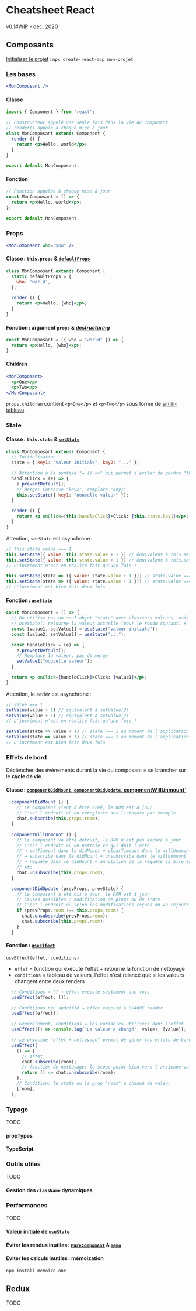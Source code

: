# Cheatsheet React

v0.1#WIP - déc. 2020

## Composants

[Initialiser le projet](https://fr.reactjs.org/docs/create-a-new-react-app.html) : ``npx create-react-app mon-projet``

### Les bases

```jsx
<MonComposant />
```

#### Classe

```jsx
import { Component } from 'react';

// Constructeur appelé une seule fois dans la vie du composant
// render() appelé à chaque mise à jour
class MonComposant extends Component {
  render () {
    return <p>Hello, world</p>;
  }
}

export default MonComposant;
```

#### Fonction

```jsx
// Fonction appelée à chaque mise à jour
const MonComposant = () => {
  return <p>Hello, world</p>;
};

export default MonComposant;
```

### Props

```jsx
<MonComposant who="you" />
```

#### Classe : `this.props` & [`defaultProps`](https://fr.reactjs.org/docs/react-component.html#defaultprops)

```jsx
class MonComposant extends Component {
  static defaultProps = {
    who: 'world',
  };

  render () {
    return <p>Hello, {who}</p>;
  }
}
```

#### Fonction : argument `props` & [*destructuring*](https://developer.mozilla.org/fr/docs/Web/JavaScript/Reference/Op%C3%A9rateurs/Affecter_par_d%C3%A9composition)

```jsx
const MonComposant = ({ who = "world" }) => {
  return <p>Hello, {who}</p>;
}
```

#### Children

```jsx
<MonComposant>
  <p>One</p>
  <p>Two</p>
</MonComposant>
```

``props.children`` contient ``<p>One</p>`` et ``<p>Two</p>`` sous forme de [simili-tableau](https://fr.reactjs.org/docs/react-api.html#reactchildren).

### State

#### Classe : `this.state` & [`setState`](https://fr.reactjs.org/docs/react-component.html#setstate)

```jsx
class MonComposant extends Component {
  // Initialisation
  state = { key1: "valeur initiale", key2: "..." };

  // Attention à la syntaxe "= () =>" qui permet d'éviter de perdre "this"
  handleClick = (e) => {
    e.preventDefault();
    // Merge: Conserve "key2", remplace "key1"
    this.setState({ key1: "nouvelle valeur" });
  }

  render () {
    return <p onClick={this.handleClick}>Click: {this.state.key1}</p>;
  }
}
```

Attention, ``setState`` est asynchrone :

```js
// this.state.value === 1
this.setState({ value: this.state.value + 1 }) // équivalent à this.setState({ value: 2 })
this.setState({ value: this.state.value + 1 }) // équivalent à this.setState({ value: 2 })
// L'incrément n'est en réalité fait qu'une fois !

this.setState(state => ({ value: state.value + 1 })) // state.value === 1 au moment de l'application du changement
this.setState(state => ({ value: state.value + 1 })) // state.value === 2 au moment de l'application du changement
// L'incrément est bien fait deux fois
```

#### Fonction : [`useState`](https://fr.reactjs.org/docs/hooks-reference.html#usestate)

```jsx
const MonComposant = () => {
  // On utilise pas un seul objet "state" avec plusieurs valeurs, mais un "useState" par valeur
  // useState() retourne la valeur actuelle (pour le rendu courant) + le setter
  const [value1, setValue1] = useState("valeur initiale");
  const [value2, setValue2] = useState("...");

  const handleClick = (e) => {
    e.preventDefault();
    // Remplace la valeur, pas de merge
    setValue1("nouvelle valeur");
  }

  return <p onClick={handleClick}>Click: {value1}</p>;
}
```

Attention, le *setter* est asynchrone :

```js
// value === 1
setValue(value + 1) // équivalent à setValue(2)
setValue(value + 1) // équivalent à setValue(2)
// L'incrément n'est en réalité fait qu'une fois !

setValue(state => value + 1) // state === 1 au moment de l'application du changement
setValue(state => value + 1) // state === 2 au moment de l'application du changement
// L'incrément est bien fait deux fois
```

### Effets de bord

Déclencher des événements durant la vie du composant = se brancher sur le **cycle de vie**.

#### Classe : [`componentDidMount`, `componentDidUpdate`, componentWillUnmount`](https://fr.reactjs.org/docs/react-component.html#commonly-used-lifecycle-methods)

```js
  componentDidMount () {
    // Le composant vient d'être créé, le DOM est à jour
    // C'est l'endroit où on enregistre des listeners par exemple
    chat.subscribe(this.props.room);
  }

  componentWillUnmount () {
    // Le composant va être détruit, le DOM n'est pas encore à jour
    // C'est l'endroit où on nettoie ce qui doit l'être
    // → setTimeout dans le didMount = clearTimeout dans le willUnmount
    // → subscribe dans le didMount = unsubscribe dans le willUnmount
    // → requête dans le didMount = annulation de la requête si elle est encore en cours dans le willUnmount
    // etc.
    chat.unsubscribe(this.props.room);
  }

  componentDidUpdate (prevProps, prevState) {
    // Le composant a été mis à jour, le DOM est à jour
    // Causes possibles : modification de props ou de state
    // C'est l'endroit où selon les modifications reçues on va rejouer nettoyage + remise en place
    if (prevProps.room !== this.props.room) {
      chat.unsubscribe(prevProps.room);
      chat.subscribe(this.props.room);
    }
  }
```

#### Fonction : [`useEffect`](https://fr.reactjs.org/docs/hooks-reference.html#useeffect)

``useEffect(effet, conditions)``

- ``effet`` = fonction qui exécute l'effet + retourne la fonction de nettoyage
- ``conditions`` = tableau de valeurs, l'effet n'est relancé que si les valeurs changent entre deux renders

```js
  // Conditions = [] → effet exécuté seulement une fois
  useEffect(effect, []);

  // Conditions non spécifié → effet exécuté à CHAQUE render
  useEffect(effect);

  // Généralement, conditions = les variables utilisées dans l'effet
  useEffect(() => console.log('La valeur a changé', value), [value]);

  // Le principe "effet + nettoyage" permet de gérer les effets de bord bien plus simplement qu'avec les classes
  useEffect(
    () => {
      // effet
      chat.subscribe(room);
      // fonction de nettoyage: le scope point bien vers l'ancienne valeur
      return () => chat.unsubscribe(room);
    },
    // Condition: le state ou la prop "room" a changé de valeur
    [room],
  );
```

### Typage

TODO

#### propTypes

#### TypeScript

### Outils utiles

TODO

#### Gestion des `className` dynamiques

### Performances

TODO

#### Valeur initiale de `useState`

#### Éviter les rendus inutiles : [`PureComponent`](https://fr.reactjs.org/docs/react-api.html#reactpurecomponent) & [`memo`](https://fr.reactjs.org/docs/react-api.html#reactmemo)

#### Éviter les calculs inutiles : mémoization

``npm install memoize-one``

## Redux

TODO
